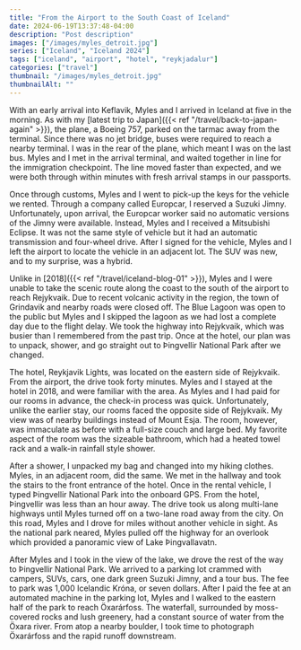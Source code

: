 ```yaml
---
title: "From the Airport to the South Coast of Iceland"
date: 2024-06-19T13:37:48-04:00
description: "Post description"
images: ["/images/myles_detroit.jpg"]
series: ["Iceland", "Iceland 2024"]
tags: ["iceland", "airport", "hotel", "reykjadalur"]
categories: ["travel"]
thumbnail: "/images/myles_detroit.jpg"
thumbnailAlt: ""
---
```


With an early arrival into Keflavik, Myles and I arrived in Iceland at five in the morning. As with my [latest trip to Japan]({{< ref "/travel/back-to-japan-again" >}}), the plane, a Boeing 757, parked on the tarmac away from the terminal. Since there was no jet bridge, buses were required to reach a nearby terminal. I was in the rear of the plane, which meant I was on the last bus. Myles and I met in the arrival terminal, and waited together in line for the immigration checkpoint. The line moved faster than expected, and we were both through within minutes with fresh arrival stamps in our passports.

Once through customs, Myles and I went to pick-up the keys for the vehicle we rented. Through a company called Europcar, I reserved a Suzuki Jimny. Unfortunately, upon arrival, the Europcar worker said no automatic versions of the Jimny were available. Instead, Myles and I received a Mitsubishi Eclipse. It was not the same style of vehicle but it had an automatic transmission and four-wheel drive. After I signed for the vehicle, Myles and I left the airport to locate the vehicle in an adjacent lot. The SUV was new, and to my surprise, was a hybrid.

Unlike in [2018]({{< ref "/travel/iceland-blog-01" >}}), Myles and I were unable to take the scenic route along the coast to the south of the airport to reach Rejykvaik. Due to recent volcanic activity in the region, the town of Grindavik and nearby roads were closed off. The Blue Lagoon was open to the public but Myles and I skipped the lagoon as we had lost a complete day due to the flight delay. We took the highway into Rejykvaik, which was busier than I remembered from the past trip. Once at the hotel, our plan was to unpack, shower, and go straight out to Þingvellir National Park after we changed.

The hotel, Reykjavik Lights, was located on the eastern side of Rejykvaik. From the airport, the drive took forty minutes. Myles and I stayed at the hotel in 2018, and were familiar with the area. As Myles and I had paid for our rooms in advance, the check-in process was quick. Unfortunately, unlike the earlier stay, our rooms faced the opposite side of Rejykvaik. My view was of nearby buildings instead of Mount Esja. The room, however, was immaculate as before with a full-size couch and large bed. My favorite aspect of the room was the sizeable bathroom, which had a heated towel rack and a walk-in rainfall style shower.

<!-- Þingvellir -->
After a shower, I unpacked my bag and changed into my hiking clothes. Myles, in an adjacent room, did the same. We met in the hallway and took the stairs to the front entrance of the hotel. Once in the rental vehicle, I typed Þingvellir National Park into the onboard GPS. From the hotel, Þingvellir was less than an hour away. The drive took us along multi-lane highways until Myles turned off on a two-lane road away from the city. On this road, Myles and I drove for miles without another vehicle in sight. As the national park neared, Myles pulled off the highway for an overlook which provided a panoramic view of Lake Þingvallavatn.

After Myles and I took in the view of the lake, we drove the rest of the way to Þingvellir National Park. We arrived to a parking lot crammed with campers, SUVs, cars, one dark green Suzuki Jimny, and a tour bus. The fee to park was 1,000 Icelandic Króna, or seven dollars. After I paid the fee at an automated machine in the parking lot, Myles and I walked to the eastern half of the park to reach Öxarárfoss. The waterfall, surrounded by moss-covered rocks and lush greenery, had a constant source of water from the Öxara river. From atop a nearby boulder, I took time to photograph Öxarárfoss and the rapid runoff downstream.

<!-- Reykjadalur valley -->

<!-- Lindin -->

<!-- Gullfoss -->
